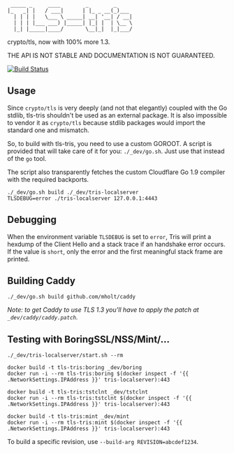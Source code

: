 ```
 _____ _     ____        _        _
|_   _| |   / ___|      | |_ _ __(_)___
  | | | |   \___ \ _____| __| '__| / __|
  | | | |___ ___) |_____| |_| |  | \__ \
  |_| |_____|____/       \__|_|  |_|___/

```

crypto/tls, now with 100% more 1.3.

THE API IS NOT STABLE AND DOCUMENTATION IS NOT GUARANTEED.

[![Build Status](https://travis-ci.org/cloudflare/tls-tris.svg?branch=master)](https://travis-ci.org/cloudflare/tls-tris)

## Usage

Since `crypto/tls` is very deeply (and not that elegantly) coupled with the Go stdlib,
tls-tris shouldn't be used as an external package.  It is also impossible to vendor it
as `crypto/tls` because stdlib packages would import the standard one and mismatch.

So, to build with tls-tris, you need to use a custom GOROOT.
A script is provided that will take care of it for you: `./_dev/go.sh`.
Just use that instead of the `go` tool.

The script also transparently fetches the custom Cloudflare Go 1.9 compiler with the required backports.

```
./_dev/go.sh build ./_dev/tris-localserver
TLSDEBUG=error ./tris-localserver 127.0.0.1:4443
```

## Debugging

When the environment variable `TLSDEBUG` is set to `error`, Tris will print a hexdump of the Client Hello and a stack trace if an handshake error occurs. If the value is `short`, only the error and the first meaningful stack frame are printed.

## Building Caddy

```
./_dev/go.sh build github.com/mholt/caddy
```

*Note: to get Caddy to use TLS 1.3 you'll have to apply the patch at `_dev/caddy/caddy.patch`.*

## Testing with BoringSSL/NSS/Mint/...

```
./_dev/tris-localserver/start.sh --rm
```

```
docker build -t tls-tris:boring _dev/boring
docker run -i --rm tls-tris:boring $(docker inspect -f '{{ .NetworkSettings.IPAddress }}' tris-localserver):443
```

```
docker build -t tls-tris:tstclnt _dev/tstclnt
docker run -i --rm tls-tris:tstclnt $(docker inspect -f '{{ .NetworkSettings.IPAddress }}' tris-localserver):443
```

```
docker build -t tls-tris:mint _dev/mint
docker run -i --rm tls-tris:mint $(docker inspect -f '{{ .NetworkSettings.IPAddress }}' tris-localserver):443
```

To build a specific revision, use `--build-arg REVISION=abcdef1234`.
